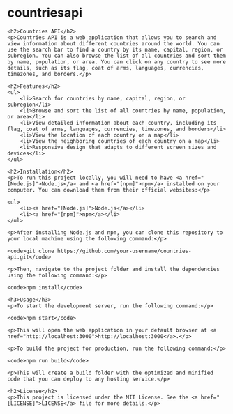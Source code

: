 

  <h1>countriesapi</h1>

    <h2>Countries API</h2>
    <p>Countries API is a web application that allows you to search and view information about different countries around the world. You can use the search bar to find a country by its name, capital, region, or subregion. You can also browse the list of all countries and sort them by name, population, or area. You can click on any country to see more details, such as its flag, coat of arms, languages, currencies, timezones, and borders.</p>

    <h2>Features</h2>
    <ul>
        <li>Search for countries by name, capital, region, or subregion</li>
        <li>Browse and sort the list of all countries by name, population, or area</li>
        <li>View detailed information about each country, including its flag, coat of arms, languages, currencies, timezones, and borders</li>
        <li>View the location of each country on a map</li>
        <li>View the neighboring countries of each country on a map</li>
        <li>Responsive design that adapts to different screen sizes and devices</li>
    </ul>

    <h2>Installation</h2>
    <p>To run this project locally, you will need to have <a href="[Node.js]">Node.js</a> and <a href="[npm]">npm</a> installed on your computer. You can download them from their official websites:</p>

    <ul>
        <li><a href="[Node.js]">Node.js</a></li>
        <li><a href="[npm]">npm</a></li>
    </ul>

    <p>After installing Node.js and npm, you can clone this repository to your local machine using the following command:</p>

    <code>git clone https://github.com/your-username/countries-api.git</code>

    <p>Then, navigate to the project folder and install the dependencies using the following command:</p>

    <code>npm install</code>

    <h3>Usage</h3>
    <p>To start the development server, run the following command:</p>

    <code>npm start</code>

    <p>This will open the web application in your default browser at <a href="http://localhost:3000">http://localhost:3000</a>.</p>

    <p>To build the project for production, run the following command:</p>

    <code>npm run build</code>

    <p>This will create a build folder with the optimized and minified code that you can deploy to any hosting service.</p>

    <h2>License</h2>
    <p>This project is licensed under the MIT License. See the <a href="[LICENSE]">LICENSE</a> file for more details.</p>




